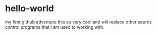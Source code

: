 # hello-world
my first github adventure 
this so very cool and will replace other source control programs that I am used to working with.
